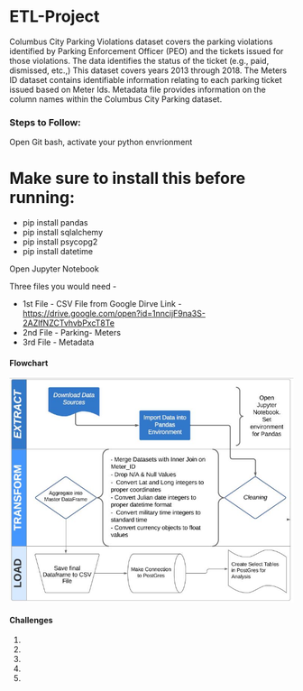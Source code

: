 # ETL-Project

Columbus City Parking Violations dataset covers the parking violations identified by Parking Enforcement Officer (PEO) and the tickets issued for those violations. The data identifies the status of the ticket (e.g., paid, dismissed, etc.,) This dataset covers years 2013 through 2018. The Meters ID dataset contains identifiable information relating to each parking ticket issued based on Meter Ids. Metadata file provides information on the column names within the Columbus City Parking dataset. 

### Steps to Follow:

Open Git bash, activate your python envrionment

# Make sure to install this before running:
 - pip install pandas
 - pip install sqlalchemy
 - pip install psycopg2
 - pip install datetime

Open Jupyter Notebook

Three files you would need - 
  - 1st File - CSV File from Google Dirve Link - https://drive.google.com/open?id=1nncijF9na3S-2AZlfNZCTvhvbPxcT8Te
  - 2nd File - Parking- Meters
  - 3rd File - Metadata

#### Flowchart 

![etl.png](etl.png)

#### Challenges

 1. 
 2.
 3.
 4.
 5.
